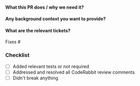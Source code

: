 <!--  Thanks for sending a pull request! -->

#### What this PR does / why we need it?


#### Any background context you want to provide?


#### What are the relevant tickets?
<!--
*Automatically closes linked issue when PR is merged.
Usage: `Fixes #<issue number>`, or `Fixes (paste link of issue)`.
-->
Fixes #

### Checklist
- [ ] Added relevant tests or not required
- [ ] Addressed and resolved all CodeRabbit review comments
- [ ] Didn't break anything
